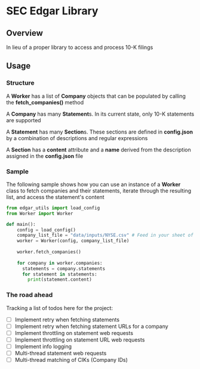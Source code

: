 # SEC Edgar Library

## Overview

In lieu of a proper library to access and process 10-K filings 

## Usage

### Structure

A **Worker** has a list of **Company** objects that can be populated by calling the **fetch_companies()** method

A **Company** has many **Statement**s. In its current state, only 10-K statements are supported

A **Statement** has many **Section**s. These sections are defined in **config.json** by a combination of descriptions and regular expressions

A **Section** has a **content** attribute and a **name** derived from the description assigned in the **config.json** file

### Sample

The following sample shows how you can use an instance of a **Worker** class to fetch companies and their statements, iterate through the resulting list, and access the statement's content

```python
from edgar_utils import load_config
from Worker import Worker

def main():
    config = load_config()
    company_list_file = "data/inputs/NYSE.csv" # Feed in your sheet of companies
    worker = Worker(config, company_list_file)
    
    worker.fetch_companies()
    
    for company in worker.companies:
      statements = company.statements
      for statement in statements:
        print(statement.content)
```



### The road ahead

Tracking a list of todos here for the project:

- [ ] Implement retry when fetching statements
- [ ] Implement retry when fetching statement URLs for a company
- [ ] Implement throttling on statement web requests
- [ ] Implement throttling on statement URL web requests
- [ ] Implement info logging
- [ ] Multi-thread statement web requests
- [ ] Multi-thread matching of CIKs (Company IDs)